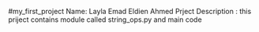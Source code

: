 #my_first_project
Name: Layla Emad Eldien Ahmed 
Prject Description :
this priject contains module called string_ops.py and main code 

